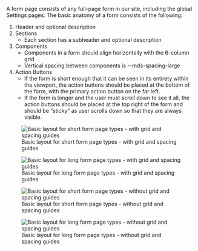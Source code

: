 A form page consists of any full-page form in our site, including the global Settings pages. 
The basic anatomy of a form consists of the following:

1. Header and optional description
1. Sections 
   - Each section has a subheader and optional description
1. Components
   - Components in a form should align horizontally with the 6-column grid
   - Vertical spacing between components is --mds-spacing-large
1. Action Buttons
   - If the form is short enough that it can be seen in its entirety within the viewport, the action buttons should be placed at the bottom of the form, with the primary action button on the far left.
   - If the form is longer and the user must scroll down to see it all, the action buttons should be placed at the top right of the form and should be “sticky” as user scrolls down so that they are always visible. 

<figure class="global__html__figure">
  <img 
    alt="Basic layout for short form page types - with grid and spacing guides"
    class="global__html__img"
    src="design-patterns/pages/images/image10.jpg" 
  />
  <figcaption class="global__html__figcaption">Basic layout for short form page types - with grid and spacing guides</figcaption>
</figure>

<figure class="global__html__figure">
  <img 
    alt="Basic layout for long form page types - with grid and spacing guides"
    class="global__html__img"
    src="design-patterns/pages/images/image4.jpg" 
  />
  <figcaption class="global__html__figcaption">Basic layout for long form page types - with grid and spacing guides</figcaption>
</figure>

<figure class="global__html__figure">
  <img 
    alt="Basic layout for short form page types - without grid and spacing guides"
    class="global__html__img"
    src="design-patterns/pages/images/image2.jpg" 
  />
  <figcaption class="global__html__figcaption">Basic layout for short form page types - without grid and spacing guides</figcaption>
</figure>

<figure class="global__html__figure">
  <img 
    alt="Basic layout for long form page types - without grid and spacing guides"
    class="global__html__img"
    src="design-patterns/pages/images/image9.jpg" 
  />
  <figcaption class="global__html__figcaption">Basic layout for long form page types - without grid and spacing guides</figcaption>
</figure>
